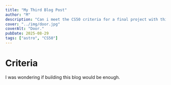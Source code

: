 ```yaml
---
title: "My Third Blog Post"
author: "M"
description: "Can i meet the CS50 criteria for a final project with this here blog?"
cover: "../img/door.jpg"
coverAlt: "Door."
pubDate: 2025-08-29
tags: ["astro", "CS50"]
---
```

# Criteria
I was wondering if building this blog would be enough. 
